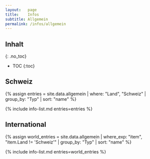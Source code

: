```yaml
---
layout:   page
title:    Infos
subtitle: Allgemein
permalink: /infos/allgemein
---
```


## Inhalt
{: .no_toc}

* TOC
{:toc}

## Schweiz

{% assign entries = site.data.allgemein | where: "Land", "Schweiz" | group_by: "Typ"  | sort: "name" %}

{% include info-list.md entries=entries %}

## International

{% assign world_entries = site.data.allgemein | where_exp: "item", "item.Land != 'Schweiz'" | group_by: "Typ"  | sort: "name" %}

{% include info-list.md entries=world_entries %}
